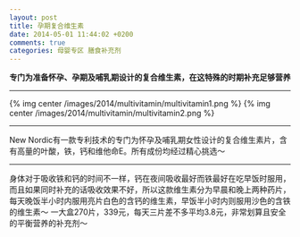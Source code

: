 ```yaml
---
layout: post
title: 孕期复合维生素
date: 2014-05-01 11:44:02 +0200
comments: true
categories: 母婴专区 膳食补充剂 
---
```

__专门为准备怀孕、孕期及哺乳期设计的复合维生素，在这特殊的时期补充足够营养__
***
<!-- more -->

{% img center /images/2014/multivitamin/multivitamin1.png %}
{% img center /images/2014/multivitamin/multivitamin2.png %}
***
New Nordic有一款专利技术的专门为怀孕及哺乳期女性设计的复合维生素片，含有高量的叶酸，铁，钙和维他命E。所有成份均经过精心挑选～
***
身体对于吸收铁和钙的时间不一样，钙在夜间吸收最好而铁最好在吃早饭时服用，而且如果同时补充的话吸收效果不好，所以这款维生素分为早晨和晚上两种药片，每天晚饭半小时内服用亮片白色的含钙的维生素，早饭半小时内则服用沙色的含铁的维生素～ 一大盒270片，339元，每天三片差不多平均3.8元，非常划算且安全的平衡营养的补充剂～ 